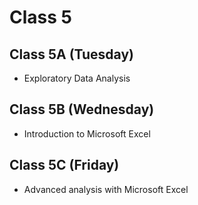 # Class 5

## Class 5A (Tuesday)

- Exploratory Data Analysis

## Class 5B (Wednesday)

- Introduction to Microsoft Excel

## Class 5C (Friday)

- Advanced analysis with Microsoft Excel